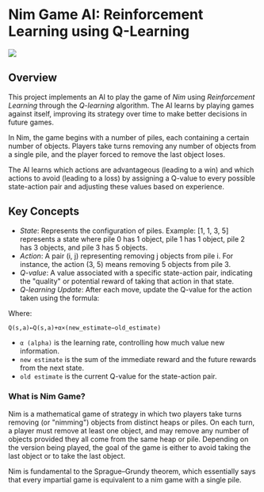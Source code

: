 # Nim Game AI: Reinforcement Learning using Q-Learning
<img src="https://wild.maths.org/sites/wild.maths.org/files/nim_game.jpg">

## Overview
This project implements an AI to play the game of *Nim* using *Reinforcement Learning* through the *Q-learning* algorithm. The AI learns by playing games against itself, improving its strategy over time to make better decisions in future games.

In Nim, the game begins with a number of piles, each containing a certain number of objects. Players take turns removing any number of objects from a single pile, and the player forced to remove the last object loses.

The AI learns which actions are advantageous (leading to a win) and which actions to avoid (leading to a loss) by assigning a Q-value to every possible state-action pair and adjusting these values based on experience.


## Key Concepts
- *State*: Represents the configuration of piles. Example: [1, 1, 3, 5] represents a state where pile 0 has 1 object, pile 1 has 1 object, pile 2 has 3 objects, and pile 3 has 5 objects.
- *Action*: A pair (i, j) representing removing j objects from pile i. For instance, the action (3, 5) means removing 5 objects from pile 3.
- *Q-value*: A value associated with a specific state-action pair, indicating the "quality" or potential reward of taking that action in that state.
- *Q-learning Update*: After each move, update the Q-value for the action taken using the formula:


Where:

`Q(s,a)←Q(s,a)+α×(new_estimate−old_estimate)`

- `α (alpha)` is the learning rate, controlling how much value new information.
- `new estimate` is the sum of the immediate reward and the future rewards from the next state.
- `old estimate` is the current Q-value for the state-action pair.

### What is Nim Game?
Nim is a mathematical game of strategy in which two players take turns removing (or "nimming") objects from distinct heaps or piles. On each turn, a player must remove at least one object, and may remove any number of objects provided they all come from the same heap or pile. Depending on the version being played, the goal of the game is either to avoid taking the last object or to take the last object.

Nim is fundamental to the Sprague–Grundy theorem, which essentially says that every impartial game is equivalent to a nim game with a single pile.


